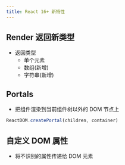 ```yaml
---
title: React 16+ 新特性
---
```


## Render 返回新类型

- 返回类型
  - 单个元素
  - 数组(新增)
  - 字符串(新增)

## Portals

- 把组件渲染到当前组件树以外的 DOM 节点上

```jsx
ReactDOM.createPortal(children, container)
```

## 自定义 DOM 属性
- 将不识别的属性传递给 DOM 元素
